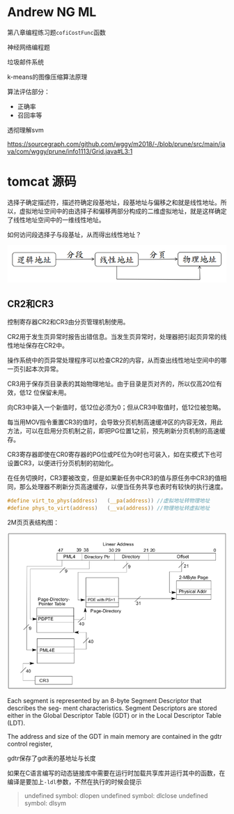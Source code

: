 # Andrew NG ML

第八章编程练习题`cofiCostFunc`函数

神经网络编程题

垃圾邮件系统

k-means的图像压缩算法原理

算法评估部分：

- 正确率 
- 召回率等

透彻理解svm

<https://sourcegraph.com/github.com/wggy/m2018/-/blob/prune/src/main/java/com/wggy/prune/info1113/Grid.java#L3:1>

# tomcat 源码



选择子确定描述符，描述符确定段基地址，段基地址与偏移之和就是线性地址。所以，虚拟地址空间中的由选择子和偏移两部分构成的二维虚拟地址，就是这样确定了线性地址空间中的一维线性地址。



如何访问段选择子与段基址，从而得出线性地址？

![1554734470410](1554734470410.png)

## CR2和CR3

控制寄存器CR2和CR3由分页管理机制使用。

CR2用于发生页异常时报告出错信息。当发生页异常时，处理器把引起页异常的线性地址保存在CR2中。

操作系统中的页异常处理程序可以检查CR2的内容，从而查出线性地址空间中的哪一页引起本次异常。

CR3用于保存页目录表的其始物理地址。由于目录是页对齐的，所以仅高20位有效，低12 位保留未用。

向CR3中装入一个新值时，低12位必须为0；但从CR3中取值时，低12位被忽略。

每当用MOV指令重置CR3的值时，会导致分页机制高速缓冲区的内容无效，用此方法，可以在启用分页机制之前，即把PG位置1之前，预先刷新分页机制的高速缓存。

CR3寄存器即使在CR0寄存器的PG位或PE位为0时也可装入，如在实模式下也可设置CR3，以便进行分页机制的初始化。

在任务切换时，CR3要被改变，但是如果新任务中CR3的值与原任务中CR3的值相同，那么处理器不刷新分页高速缓存，以便当任务共享也表时有较快的执行速度。


```c
#define virt_to_phys(address)   (__pa(address)) //虚拟地址转物理地址
#define phys_to_virt(address)   (__va(address)) //物理地址转虚拟地址
```



2M页页表结构图：

![1555146218399](1555146218399.png)

Each segment is represented by an 8-byte Segment Descriptor that describes the seg-
ment characteristics. Segment Descriptors are stored either in the Global Descriptor
Table (GDT) or in the Local Descriptor Table (LDT).



The address and size of the GDT in main memory are contained in the gdtr control register, 

gdtr保存了gdt表的基地址与长度











如果在C语言编写的动态链接库中需要在运行时加载共享库并运行其中的函数，在编译是要加上`-ldl`参数，不然在执行的时候会提示

> undefined symbol: dlopen
> undefined symbol: dlclose
> undefined symbol: dlsym